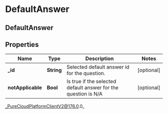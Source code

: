 # DefaultAnswer

## DefaultAnswer

## Properties

|Name | Type | Description | Notes|
|------------ | ------------- | ------------- | -------------|
| **_id** | **String** | Selected default answer id for the question. | [optional] |
| **notApplicable** | **Bool** | Is true if the selected default answer for the question is N/A | [optional] |



_PureCloudPlatformClientV2@176.0.0_

